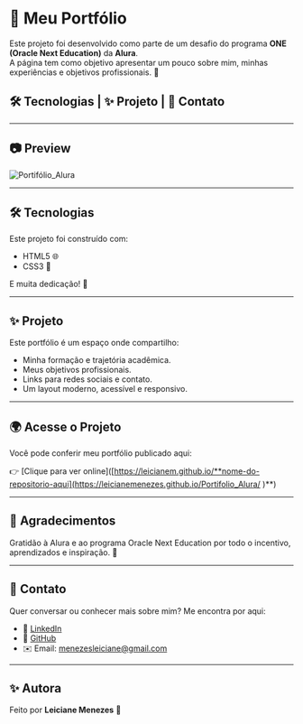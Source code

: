 # 💜 Meu Portfólio

Este projeto foi desenvolvido como parte de um desafio do programa **ONE (Oracle Next Education)** da **Alura**.  
A página tem como objetivo apresentar um pouco sobre mim, minhas experiências e objetivos profissionais. 🌟

## 🛠 Tecnologias   |    ✨ Projeto   |    💌 Contato  

---

## 📷 Preview

![Portifólio_Alura](https://github.com/user-attachments/assets/33f98960-dd4a-4c32-b22f-30d6b98bad5a)

---

## 🛠 Tecnologias

Este projeto foi construído com:

- HTML5 🌐  
- CSS3 🎨  

E muita dedicação! 💪

---

## ✨ Projeto

Este portfólio é um espaço onde compartilho:

- Minha formação e trajetória acadêmica.  
- Meus objetivos profissionais.  
- Links para redes sociais e contato.  
- Um layout moderno, acessível e responsivo.

---

## 🌍 Acesse o Projeto

Você pode conferir meu portfólio publicado aqui:

👉 [Clique para ver online]([https://leicianem.github.io/**nome-do-repositorio-aqui](https://leicianemenezes.github.io/Portifolio_Alura/
)**)

---

## 💜 Agradecimentos

Gratidão à Alura e ao programa Oracle Next Education por todo o incentivo, aprendizados e inspiração. 💫

---

## 📩 Contato

Quer conversar ou conhecer mais sobre mim? Me encontra por aqui:

- 💼 [LinkedIn](https://www.linkedin.com/in/leiciane-menezes)  
- 🧠 [GitHub](https://github.com/leicianem)  
- ✉️ Email: menezesleiciane@gmail.com

---

## ✨ Autora
Feito por **Leiciane Menezes** 💜
